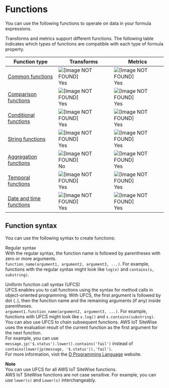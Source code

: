 # Functions<a name="expression-functions"></a>

You can use the following functions to operate on data in your formula expressions\.

Transforms and metrics support different functions\. The following table indicates which types of functions are compatible with each type of formula property\.


| Function type | Transforms | Metrics | 
| --- | --- | --- | 
|  [Common functions](expression-common-functions.md)  |  <a name="polaris-yes-para"></a>![\[Image NOT FOUND\]](http://docs.aws.amazon.com/iot-sitewise/latest/userguide/images/icon-yes.png) Yes  |  <a name="polaris-yes-para"></a>![\[Image NOT FOUND\]](http://docs.aws.amazon.com/iot-sitewise/latest/userguide/images/icon-yes.png) Yes  | 
|  [Comparison functions](expression-comparison-functions.md)  |  <a name="polaris-yes-para"></a>![\[Image NOT FOUND\]](http://docs.aws.amazon.com/iot-sitewise/latest/userguide/images/icon-yes.png) Yes  |  <a name="polaris-yes-para"></a>![\[Image NOT FOUND\]](http://docs.aws.amazon.com/iot-sitewise/latest/userguide/images/icon-yes.png) Yes  | 
|  [Conditional functions](expression-conditional-functions.md)  |  <a name="polaris-yes-para"></a>![\[Image NOT FOUND\]](http://docs.aws.amazon.com/iot-sitewise/latest/userguide/images/icon-yes.png) Yes  |  <a name="polaris-yes-para"></a>![\[Image NOT FOUND\]](http://docs.aws.amazon.com/iot-sitewise/latest/userguide/images/icon-yes.png) Yes  | 
|  [String functions](expression-string-functions.md)  |  <a name="polaris-yes-para"></a>![\[Image NOT FOUND\]](http://docs.aws.amazon.com/iot-sitewise/latest/userguide/images/icon-yes.png) Yes  |  <a name="polaris-yes-para"></a>![\[Image NOT FOUND\]](http://docs.aws.amazon.com/iot-sitewise/latest/userguide/images/icon-yes.png) Yes  | 
|  [Aggregation functions](expression-aggregation-functions.md)  |  <a name="polaris-no-para"></a>![\[Image NOT FOUND\]](http://docs.aws.amazon.com/iot-sitewise/latest/userguide/images/icon-no.png) No  |  <a name="polaris-yes-para"></a>![\[Image NOT FOUND\]](http://docs.aws.amazon.com/iot-sitewise/latest/userguide/images/icon-yes.png) Yes  | 
|  [Temporal functions](expression-temporal-functions.md)  |  <a name="polaris-yes-para"></a>![\[Image NOT FOUND\]](http://docs.aws.amazon.com/iot-sitewise/latest/userguide/images/icon-yes.png) Yes  |  <a name="polaris-yes-para"></a>![\[Image NOT FOUND\]](http://docs.aws.amazon.com/iot-sitewise/latest/userguide/images/icon-yes.png) Yes  | 
|  [Date and time functions](expression-date-and-time-functions.md)  |  <a name="polaris-yes-para"></a>![\[Image NOT FOUND\]](http://docs.aws.amazon.com/iot-sitewise/latest/userguide/images/icon-yes.png) Yes  |  <a name="polaris-yes-para"></a>![\[Image NOT FOUND\]](http://docs.aws.amazon.com/iot-sitewise/latest/userguide/images/icon-yes.png) Yes  | 

## Function syntax<a name="expression-function-syntax"></a>

You can use the following syntax to create functions:

Regular syntax  
With the regular syntax, the function name is followed by parentheses with zero or more arguments\.  
`function_name(argument1, argument2, argument3, ...)`\. For example, functions with the regular syntax might look like `log(x)` and `contains(s, substring)`\.

Uniform function call syntax \(UFCS\)  
UFCS enables you to call functions using the syntax for method calls in object\-oriented programming\. With UFCS, the first argument is followed by dot \(`.`\), then the function name and the remaining arguments \(if any\) inside parentheses\.  
`argument1.function_name(argument2, argument3, ...)`\. For example, functions with UFCS might look like `x.log()` and `s.contains(substring)`\.  
You can also use UFCS to chain subsequent functions\. AWS IoT SiteWise uses the evaluation result of the current function as the first argument for the next function\.  
For example, you can use `message.jp('$.status').lower().contains('fail')` instead of `contains(lower(jp(message, '$.status')),'fail')`\.  
For more information, visit the [D Programming Language](https://tour.dlang.org/tour/en/gems/uniform-function-call-syntax-ufcs) website\.

**Note**  
You can use UFCS for all AWS IoT SiteWise functions\.  
AWS IoT SiteWise functions are not case sensitive\. For example, you can use `lower(s)` and `Lower(s)` interchangeably\.